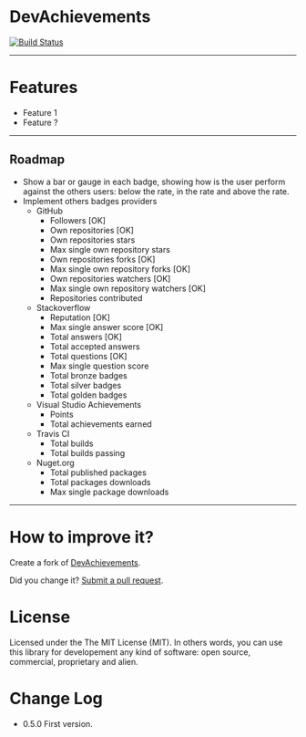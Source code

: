 DevAchievements
===============
[![Build Status](https://travis-ci.org/giacomelli/DevAchievements.png?branch=master)](https://travis-ci.org/giacomelli/DevAchievements)

--------

Features
===
 - Feature 1
 - Feature ?

--------

Roadmap
-------- 
 - Show a bar or gauge in each badge, showing how is the user perform against the others users: below the rate, in the rate and above the rate.
 - Implement others badges providers
 	- GitHub
 		- Followers [OK]
 		- Own repositories [OK]
 		- Own repositories stars
 		- Max single own repository stars
 		- Own repositories forks [OK]
 		- Max single own repository forks [OK]
 		- Own repositories watchers [OK]
 		- Max single own repository watchers [OK]
 		- Repositories contributed	
 	- Stackoverflow
 		- Reputation [OK]
 		- Max single answer score [OK]
 		- Total answers [OK]
 		- Total accepted answers
 		- Total questions [OK]
 		- Max single question score
 		- Total bronze badges
 		- Total silver badges
 		- Total golden badges
 	- Visual Studio Achievements
 		- Points
 		- Total achievements earned
 	- Travis CI
 		- Total builds
 		- Total builds passing
 	- Nuget.org
		- Total published packages
		- Total packages downloads
		- Max single package downloads
 		
 		
 		
 
--------

How to improve it?
======

Create a fork of [DevAchievements](https://github.com/giacomelli/DevAchievements/fork). 

Did you change it? [Submit a pull request](https://github.com/giacomelli/DevAchievements/pull/new/master).


License
======

Licensed under the The MIT License (MIT).
In others words, you can use this library for developement any kind of software: open source, commercial, proprietary and alien.


Change Log
======
 - 0.5.0 First version.

